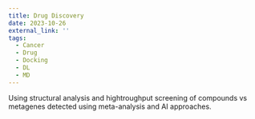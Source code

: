 ```yaml
---
title: Drug Discovery
date: 2023-10-26
external_link: ''
tags:
  - Cancer
  - Drug
  - Docking
  - DL
  - MD
---
```


Using structural analysis and hightroughput screening of compounds vs metagenes detected using meta-analysis and AI approaches.

<!--more-->
